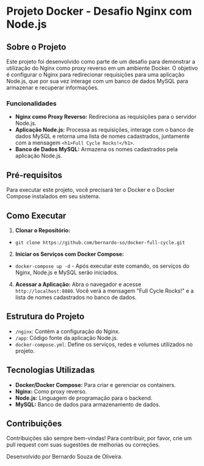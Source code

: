 # Projeto Docker - Desafio Nginx com Node.js

## Sobre o Projeto

Este projeto foi desenvolvido como parte de um desafio para demonstrar a utilização do Nginx como proxy reverso em um ambiente Docker. O objetivo é configurar o Nginx para redirecionar requisições para uma aplicação Node.js, que por sua vez interage com um banco de dados MySQL para armazenar e recuperar informações.

### Funcionalidades

- **Nginx como Proxy Reverso:** Redireciona as requisições para o servidor Node.js.
- **Aplicação Node.js:** Processa as requisições, interage com o banco de dados MySQL e retorna uma lista de nomes cadastrados, juntamente com a mensagem `<h1>Full Cycle Rocks!</h1>`.
- **Banco de Dados MySQL:** Armazena os nomes cadastrados pela aplicação Node.js.

## Pré-requisitos

Para executar este projeto, você precisará ter o Docker e o Docker Compose instalados em seu sistema.

## Como Executar

1. **Clonar o Repositório:**
- `git clone https://github.com/bernardo-so/docker-full-cycle.git`

2. **Iniciar os Serviços com Docker Compose:**
- `docker-compose up -d` - Após executar este comando, os serviços do Nginx, Node.js e MySQL serão iniciados.

4. **Acessar a Aplicação:**
Abra o navegador e acesse `http://localhost:8080`. Você verá a mensagem "Full Cycle Rocks!" e a lista de nomes cadastrados no banco de dados.

## Estrutura do Projeto

- `/nginx`: Contém a configuração do Nginx.
- `/app`: Código fonte da aplicação Node.js.
- `docker-compose.yml`: Define os serviços, redes e volumes utilizados no projeto.

## Tecnologias Utilizadas

- **Docker/Docker Compose:** Para criar e gerenciar os containers.
- **Nginx:** Como proxy reverso.
- **Node.js:** Linguagem de programação para o backend.
- **MySQL:** Banco de dados para armazenamento de dados.

## Contribuições

Contribuições são sempre bem-vindas! Para contribuir, por favor, crie um pull request com suas sugestões de melhorias ou correções.

Desenvolvido por Bernardo Souza de Oliveira.

